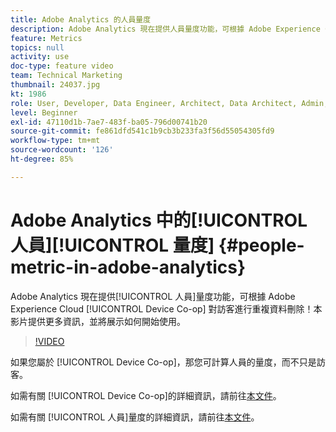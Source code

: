 ```yaml
---
title: Adobe Analytics 的人員量度
description: Adobe Analytics 現在提供人員量度功能，可根據 Adobe Experience Cloud Device Co-op 對訪客進行重複資料刪除！本影片提供更多資訊，並將展示如何開始使用。
feature: Metrics
topics: null
activity: use
doc-type: feature video
team: Technical Marketing
thumbnail: 24037.jpg
kt: 1986
role: User, Developer, Data Engineer, Architect, Data Architect, Admin, Leader
level: Beginner
exl-id: 47110d1b-7ae7-483f-ba05-796d00741b20
source-git-commit: fe861dfd541c1b9cb3b233fa3f56d55054305fd9
workflow-type: tm+mt
source-wordcount: '126'
ht-degree: 85%

---
```


# Adobe Analytics 中的[!UICONTROL 人員][!UICONTROL 量度] {#people-metric-in-adobe-analytics}

Adobe Analytics 現在提供[!UICONTROL 人員]量度功能，可根據 Adobe Experience Cloud [!UICONTROL Device Co-op] 對訪客進行重複資料刪除！本影片提供更多資訊，並將展示如何開始使用。

>[!VIDEO](https://video.tv.adobe.com/v/24037/?quality=12)

如果您屬於 [!UICONTROL Device Co-op]，那您可計算人員的量度，而不只是訪客。

如需有關 [!UICONTROL Device Co-op]的詳細資訊，請前往[本文件](https://experienceleague.adobe.com/docs/device-co-op/using/about/overview.html?lang=en)。

如需有關 [!UICONTROL 人員]量度的詳細資訊，請前往[本文件](https://experienceleague.adobe.com/docs/device-co-op/using/data/people.html?lang=en)。
